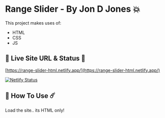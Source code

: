 # Range Slider - By Jon D Jones 💥

This project makes uses of:

- HTML
- CSS
- JS

## 👻 Live Site URL & Status 👺

[https://range-slider-html.netlify.app/](https://range-slider-html.netlify.app/)

[![Netlify Status](https://api.netlify.com/api/v1/badges/3c60843f-f991-4cdd-9130-2a1773883bb1/deploy-status)](https://app.netlify.com/sites/range-slider-html/deploys)

## 👾 How To Use ☄️

Load the site.. its HTML only!
